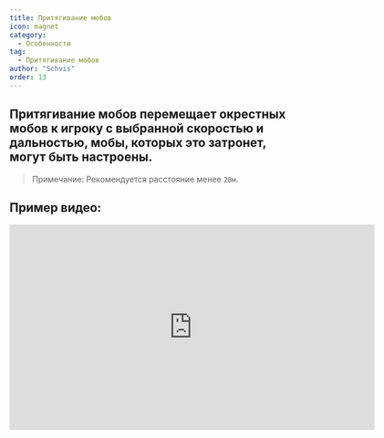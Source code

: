 ```yaml
---
title: Притягивание мобов
icon: magnet
category:
  - Особенности
tag:
  - Притягивание мобов
author: "Schvis"
order: 13
---
```


## Притягивание мобов перемещает окрестных мобов к игроку с выбранной скоростью и дальностью, мобы, которых это затронет, могут быть настроены.
> Примечание: Рекомендуется расстояние менее `20м`.

## Пример видео:

<div class="iframe-container"><iframe width="640" height="360" src="https://www.youtube.com/embed/KNzVgG_V10I?list=PL5eI1Tb64p56g27qfYk7VuFTz4FK6YrKa" title="Korepi - Пылесос для мобов" frameborder="0" allow="accelerometer; autoplay; clipboard-write; encrypted-media; gyroscope; picture-in-picture; web-share" allowfullscreen></iframe></div>
